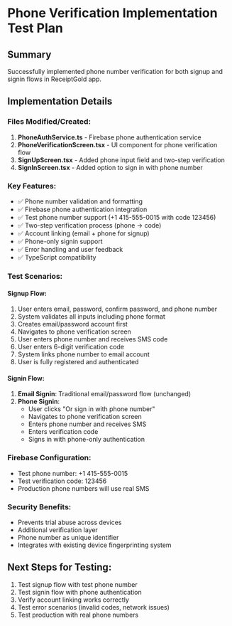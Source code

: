 # Phone Verification Implementation Test Plan

## Summary
Successfully implemented phone number verification for both signup and signin flows in ReceiptGold app.

## Implementation Details

### Files Modified/Created:
1. **PhoneAuthService.ts** - Firebase phone authentication service
2. **PhoneVerificationScreen.tsx** - UI component for phone verification flow
3. **SignUpScreen.tsx** - Added phone input field and two-step verification
4. **SignInScreen.tsx** - Added option to sign in with phone number

### Key Features:
- ✅ Phone number validation and formatting
- ✅ Firebase phone authentication integration
- ✅ Test phone number support (+1 415-555-0015 with code 123456)
- ✅ Two-step verification process (phone → code)
- ✅ Account linking (email + phone for signup)
- ✅ Phone-only signin support
- ✅ Error handling and user feedback
- ✅ TypeScript compatibility

### Test Scenarios:

#### Signup Flow:
1. User enters email, password, confirm password, and phone number
2. System validates all inputs including phone format
3. Creates email/password account first
4. Navigates to phone verification screen
5. User enters phone number and receives SMS code
6. User enters 6-digit verification code
7. System links phone number to email account
8. User is fully registered and authenticated

#### Signin Flow:
1. **Email Signin**: Traditional email/password flow (unchanged)
2. **Phone Signin**: 
   - User clicks "Or sign in with phone number"
   - Navigates to phone verification screen
   - Enters phone number and receives SMS
   - Enters verification code
   - Signs in with phone-only authentication

### Firebase Configuration:
- Test phone number: +1 415-555-0015
- Test verification code: 123456
- Production phone numbers will use real SMS

### Security Benefits:
- Prevents trial abuse across devices
- Additional verification layer
- Phone number as unique identifier
- Integrates with existing device fingerprinting system

## Next Steps for Testing:
1. Test signup flow with test phone number
2. Test signin flow with phone authentication  
3. Verify account linking works correctly
4. Test error scenarios (invalid codes, network issues)
5. Test production with real phone numbers